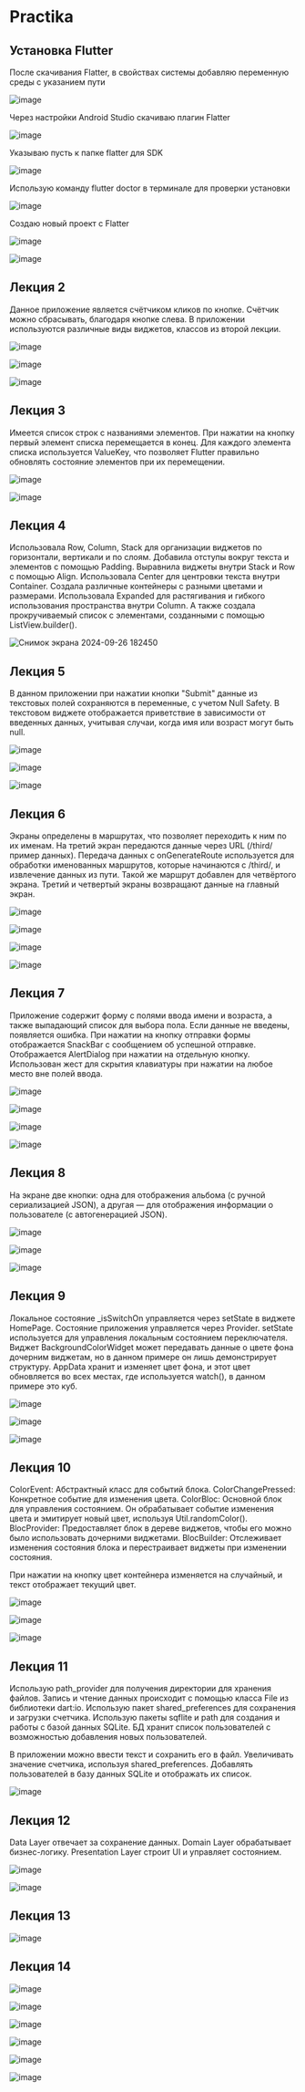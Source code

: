 # Practika
## Установка Flutter

После скачивания Flatter, в свойствах системы добавляю переменную среды с указанием пути

![image](https://github.com/user-attachments/assets/c29a224f-af49-4ca0-a8e2-4d387e71094f)

Через настройки Android Studio скачиваю плагин Flatter

![image](https://github.com/user-attachments/assets/219de3ab-4dd2-46dd-a201-435639f89bcb)

Указываю пусть к папке flatter для SDK

![image](https://github.com/user-attachments/assets/42aa3f0b-32c1-481c-aea6-c37e0d6f6c0e)

Использую команду flutter doctor в терминале для проверки установки

![image](https://github.com/user-attachments/assets/984ed95f-09c7-4131-9952-5e224b84a3b5)

Создаю новый проект с Flatter

![image](https://github.com/user-attachments/assets/2f4685ce-2d45-4e5a-b902-627e68a8fb8d)

![image](https://github.com/user-attachments/assets/ee98daa1-a94e-47e2-a54c-b6a9948bd6e2)

## Лекция 2
Данное приложение является счётчиком кликов по кнопке. Счётчик можно сбрасывать, благодаря кнопке слева.
В приложении используются различные виды виджетов, классов из второй лекции.

![image](https://github.com/user-attachments/assets/52ab9344-b4ab-40ff-b73b-bb92799ddbfe)

![image](https://github.com/user-attachments/assets/d20e3310-501e-4149-9bb9-01f14f20b820)

![image](https://github.com/user-attachments/assets/0a92dd1d-7c7c-4c3d-934c-53134ee1dcad)

## Лекция 3
Имеется список строк с названиями элементов. При нажатии на кнопку первый элемент списка перемещается в конец. Для каждого элемента списка используется ValueKey, что позволяет Flutter правильно обновлять состояние элементов при их перемещении.

![image](https://github.com/user-attachments/assets/f0b1eae6-32fd-46f1-93ca-5ce847f73c05)

![image](https://github.com/user-attachments/assets/4a8a44f6-6afd-4806-b093-c643b9492902)

## Лекция 4
Использовала Row, Column, Stack для организации виджетов по горизонтали, вертикали и по слоям. Добавила отступы вокруг текста и элементов с помощью Padding. Выравнила виджеты внутри Stack и Row с помощью Align.
Использовала Center для центровки текста внутри Container. Создала различные контейнеры с разными цветами и размерами.
Использовала Expanded для растягивания и гибкого использования пространства внутри Column.
А также создала прокручиваемый список с элементами, созданными с помощью ListView.builder().

![Снимок экрана 2024-09-26 182450](https://github.com/user-attachments/assets/4771eee9-e18e-4778-bab6-bb29304f1644)

## Лекция 5
В данном приложении при нажатии кнопки "Submit" данные из текстовых полей сохраняются в переменные, с учетом Null Safety. В текстовом виджете отображается приветствие в зависимости от введенных данных, учитывая случаи, когда имя или возраст могут быть null.

![image](https://github.com/user-attachments/assets/7d4bc062-5d8d-4c3c-a361-2daa4ad63b30)

![image](https://github.com/user-attachments/assets/89a6ed29-23ee-48d0-ab41-316b17d73782)

![image](https://github.com/user-attachments/assets/ef6f8b67-2397-4890-821a-8087a0570e9f)

## Лекция 6
Экраны определены в маршрутах, что позволяет переходить к ним по их именам. На третий экран передаются данные через URL (/third/пример данных). Передача данных с onGenerateRoute используется для обработки именованных маршрутов, которые начинаются с /third/, и извлечение данных из пути. Такой же маршрут добавлен для четвёртого экрана. Третий и четвертый экраны возвращают данные на главный экран.

![image](https://github.com/user-attachments/assets/db610354-a473-4f00-840b-fea3dea51e0d)

![image](https://github.com/user-attachments/assets/8f11e439-d63a-432a-8dc3-553929bcfd3c)

![image](https://github.com/user-attachments/assets/b78b32a8-3c2d-4831-90c3-b3e2cef6062a)

![image](https://github.com/user-attachments/assets/d1d270ab-ffd1-485a-a31a-2ba4973a0788)

## Лекция 7
Приложение содержит форму с полями ввода имени и возраста, а также выпадающий список для выбора пола. Если данные не введены, появляется ошибка. При нажатии на кнопку отправки формы отображается SnackBar с сообщением об успешной отправке. Отображается AlertDialog при нажатии на отдельную кнопку. Использован жест для скрытия клавиатуры при нажатии на любое место вне полей ввода.

![image](https://github.com/user-attachments/assets/af61b050-a9ca-4ef5-aaf9-72f0a1e8257a)

![image](https://github.com/user-attachments/assets/416ef17c-b6f3-4d39-8280-ec73e29e62ec)

![image](https://github.com/user-attachments/assets/c7f41fe8-3f76-474e-b4ba-a44d6a391ba2)

![image](https://github.com/user-attachments/assets/a828879a-8e71-4c0a-af19-851abbb820b4)

## Лекция 8
На экране две кнопки: одна для отображения альбома (с ручной сериализацией JSON), а другая — для отображения информации о пользователе (с автогенерацией JSON).

![image](https://github.com/user-attachments/assets/58d8fa2a-146a-4d03-aa11-702fb1b79771)

![image](https://github.com/user-attachments/assets/6978463d-b8cd-4de0-b0b9-2d0a8582d212)

![image](https://github.com/user-attachments/assets/85addd20-8917-4f1a-b349-9e9f2d003dfb)

## Лекция 9
Локальное состояние _isSwitchOn управляется через setState в виджете HomePage. Состояние приложения управляется через Provider. setState используется для управления локальным состоянием переключателя. Виджет BackgroundColorWidget может передавать данные о цвете фона дочерним виджетам, но в данном примере он лишь демонстрирует структуру. AppData хранит и изменяет цвет фона, и этот цвет обновляется во всех местах, где используется watch(), в данном примере это куб.

![image](https://github.com/user-attachments/assets/873e8a38-88e2-4ba7-9146-b5d96e536c05)

![image](https://github.com/user-attachments/assets/a7f3aeb4-33a9-400a-92e6-d4e08d729a90)

![image](https://github.com/user-attachments/assets/404f6e34-e285-4ca6-b7c6-0c57c1013ecc)

## Лекция 10
ColorEvent: Абстрактный класс для событий блока.
ColorChangePressed: Конкретное событие для изменения цвета.
ColorBloc: Основной блок для управления состоянием. Он обрабатывает событие изменения цвета и эмитирует новый цвет, используя Util.randomColor().
BlocProvider: Предоставляет блок в дереве виджетов, чтобы его можно было использовать дочерними виджетами.
BlocBuilder: Отслеживает изменения состояния блока и перестраивает виджеты при изменении состояния.

При нажатии на кнопку цвет контейнера изменяется на случайный, и текст отображает текущий цвет.

![image](https://github.com/user-attachments/assets/b137446c-aa53-429b-b78f-da59026f1193)

![image](https://github.com/user-attachments/assets/808a79f4-fdc0-4e37-8051-7b5f2ac9e2da)

![image](https://github.com/user-attachments/assets/3b67b3ea-d1c7-4d1b-b089-567b7bf26cd5)

## Лекция 11
Использую path_provider для получения директории для хранения файлов. Запись и чтение данных происходит с помощью класса File из библиотеки dart:io.
Использую пакет shared_preferences для сохранения и загрузки счетчика.
Использую пакеты sqflite и path для создания и работы с базой данных SQLite. БД хранит список пользователей с возможностью добавления новых пользователей.

В приложении можно ввести текст и сохранить его в файл. Увеличивать значение счетчика, используя shared_preferences. Добавлять пользователей в базу данных SQLite и отображать их список.

![image](https://github.com/user-attachments/assets/74c6d64b-d866-4545-8031-c6fdec055324)

## Лекция 12
Data Layer отвечает за сохранение данных.
Domain Layer обрабатывает бизнес-логику.
Presentation Layer строит UI и управляет состоянием.

![image](https://github.com/user-attachments/assets/baa4d959-9a87-410a-b9ba-a62042cc57d5)

![image](https://github.com/user-attachments/assets/9c87c49c-53e0-4bf8-8f2b-94edbccc8729)

## Лекция 13

![image](https://github.com/user-attachments/assets/e0f27374-3b8a-4c66-b231-f910fda79e88)

## Лекция 14

![image](https://github.com/user-attachments/assets/566c4488-3f69-4f96-bdf0-ff0896572d41)

![image](https://github.com/user-attachments/assets/2a1d7b2c-4f49-4a6f-91c9-93ae29b1c00d)

![image](https://github.com/user-attachments/assets/911e2282-e1b4-4dac-8440-188dbc00c11f)

![image](https://github.com/user-attachments/assets/21f944df-25be-4adf-b75e-ce8b945ea1eb)

![image](https://github.com/user-attachments/assets/2af66413-03dd-4c64-99ec-67b98234c155)

![image](https://github.com/user-attachments/assets/bb8e402b-6e13-45a2-9699-f150c506da48)
